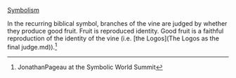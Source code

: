 [Symbolism](Symbolism.md)

In the recurring biblical symbol, branches of  the vine are judged by whether they produce good fruit. Fruit is reproduced identity. Good fruit is a faithful reproduction of the identity of the vine (i.e. [the Logos](The Logos as the final judge.md)).[^1]

[^1]: JonathanPageau at the Symbolic World Summit


